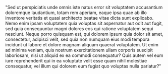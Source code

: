 "Sed ut perspiciatis unde omnis iste natus error sit voluptatem accusantium doloremque laudantium,
 totam rem aperiam, eaque ipsa quae ab illo inventore veritatis et quasi architecto beatae vitae dicta sunt explicabo. Nemo enim ipsam voluptatem quia voluptas sit aspernatur aut odit aut fugit, sed quia 
 consequuntur magni dolores eos qui ratione voluptatem sequi nesciunt. Neque porro quisquam est, qui 
 dolorem ipsum quia dolor sit amet, consectetur, adipisci velit, sed quia non numquam eius modi tempora
  incidunt ut labore et dolore magnam aliquam quaerat voluptatem. Ut enim ad minima veniam, quis nostrum
   exercitationem ullam corporis suscipit laboriosam, nisi ut aliquid ex ea commodi consequatur? Quis
    autem vel eum iure reprehenderit qui in ea voluptate velit esse quam nihil molestiae consequatur, vel
     illum qui dolorem eum fugiat quo voluptas nulla pariatur?"